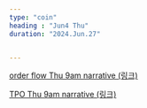 ```yaml
---
type: "coin"
heading : "Jun4 Thu"
duration: "2024.Jun.27"


---
```

 



[order flow Thu 9am narrative (링크)](/todo/images/order-flow-2024-06-27-9AM.png)

[TPO Thu 9am narrative (링크)](/todo/images/TPO-2024-06-27-9AM.png)

